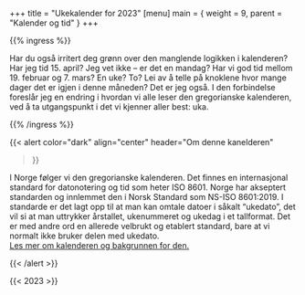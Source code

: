 +++
title = "Ukekalender for 2023"
[menu]
main = { weight = 9, parent = "Kalender og tid" }
+++

<!-- markdownlint-disable MD033 -->

{{% ingress %}}

Har du også irritert deg grønn over den manglende logikken i kalenderen?
Har jeg tid 15. april? Jeg vet ikke – er det en mandag?
Har vi god tid mellom 19. februar og 7. mars? En uke? To?
Lei av å telle på knoklene hvor mange dager det er igjen i denne måneden? Det er jeg også.
I den forbindelse foreslår jeg en endring i hvordan vi alle leser den gregorianske kalenderen,
ved å ta utgangspunkt i det vi kjenner aller best: uka.

{{% /ingress %}}

{{< alert
 color="dark"
 align="center"
 header="Om denne kanelderen"
>}}

I Norge følger vi den gregorianske kalenderen. Det finnes en internasjonal standard for
datonotering og tid som heter ISO 8601. Norge har akseptert standarden og innlemmet den
i Norsk Standard som NS-ISO 8601:2019. I standarde er det lagt opp til at man kan omtale
datoer i såkalt “ukedato”, det vil si at man uttrykker årstallet, ukenummeret og ukedag
i et tallformat. Det er med andre ord en allerede velbrukt og etablert standard, bare
at vi normalt ikke bruker delen med ukedato.<br> <a href="../ukekalender-om">Les mer om
kalenderen og bakgrunnen for den.</a>

{{< /alert >}}

{{< 2023 >}}
